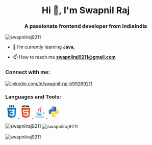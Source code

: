 <h1 align="center">Hi 👋, I'm Swapnil Raj</h1>
<h3 align="center">A passionate frontend developer from IndiaIndia</h3>

<p align="left"> <img src="https://komarev.com/ghpvc/?username=swapnilraj9211&label=Profile%20views&color=0e75b6&style=flat" alt="swapnilraj9211" /> </p>

- 🌱 I’m currently learning **Java,**

- 📫 How to reach me **swapnilraj9211@gmail.com**

<h3 align="left">Connect with me:</h3>
<p align="left">
<a href="https://linkedin.com/in/linkedin.com/in/swapnil-raj-b99269211" target="blank"><img align="center" src="https://raw.githubusercontent.com/rahuldkjain/github-profile-readme-generator/master/src/images/icons/Social/linked-in-alt.svg" alt="linkedin.com/in/swapnil-raj-b99269211" height="30" width="40" /></a>
</p>

<h3 align="left">Languages and Tools:</h3>
<p align="left"> <a href="https://www.w3schools.com/css/" target="_blank" rel="noreferrer"> <img src="https://raw.githubusercontent.com/devicons/devicon/master/icons/css3/css3-original-wordmark.svg" alt="css3" width="40" height="40"/> </a> <a href="https://www.w3.org/html/" target="_blank" rel="noreferrer"> <img src="https://raw.githubusercontent.com/devicons/devicon/master/icons/html5/html5-original-wordmark.svg" alt="html5" width="40" height="40"/> </a> <a href="https://www.java.com" target="_blank" rel="noreferrer"> <img src="https://raw.githubusercontent.com/devicons/devicon/master/icons/java/java-original.svg" alt="java" width="40" height="40"/> </a> <a href="https://www.python.org" target="_blank" rel="noreferrer"> <img src="https://raw.githubusercontent.com/devicons/devicon/master/icons/python/python-original.svg" alt="python" width="40" height="40"/> </a> </p>

<p><img align="left" src="https://github-readme-stats.vercel.app/api/top-langs?username=swapnilraj9211&show_icons=true&locale=en&layout=compact" alt="swapnilraj9211" /></p>

<p>&nbsp;<img align="center" src="https://github-readme-stats.vercel.app/api?username=swapnilraj9211&show_icons=true&locale=en" alt="swapnilraj9211" /></p>

<p><img align="center" src="https://github-readme-streak-stats.herokuapp.com/?user=swapnilraj9211&" alt="swapnilraj9211" /></p>
